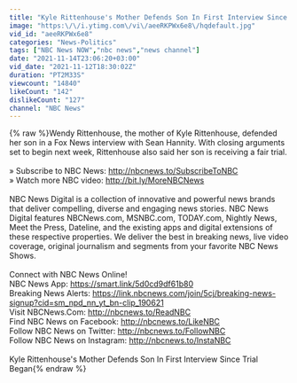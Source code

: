```yaml
---
title: "Kyle Rittenhouse's Mother Defends Son In First Interview Since Trial Began"
image: "https:\/\/i.ytimg.com\/vi\/aeeRKPWx6e8\/hqdefault.jpg"
vid_id: "aeeRKPWx6e8"
categories: "News-Politics"
tags: ["NBC News NOW","nbc news","news channel"]
date: "2021-11-14T23:06:20+03:00"
vid_date: "2021-11-12T18:30:02Z"
duration: "PT2M33S"
viewcount: "14840"
likeCount: "142"
dislikeCount: "127"
channel: "NBC News"
---
```

{% raw %}Wendy Rittenhouse, the mother of Kyle Rittenhouse, defended her son in a Fox News interview with Sean Hannity. With closing arguments set to begin next week, Rittenhouse also said her son is receiving a fair trial.<br /><br />» Subscribe to NBC News: <a rel="nofollow" target="blank" href="http://nbcnews.to/SubscribeToNBC">http://nbcnews.to/SubscribeToNBC</a><br />» Watch more NBC video: <a rel="nofollow" target="blank" href="http://bit.ly/MoreNBCNews">http://bit.ly/MoreNBCNews</a><br /><br />NBC News Digital is a collection of innovative and powerful news brands that deliver compelling, diverse and engaging news stories. NBC News Digital features NBCNews.com, MSNBC.com, TODAY.com, Nightly News, Meet the Press, Dateline, and the existing apps and digital extensions of these respective properties.  We deliver the best in breaking news, live video coverage, original journalism and segments from your favorite NBC News Shows.<br /><br />Connect with NBC News Online!<br />NBC News App: <a rel="nofollow" target="blank" href="https://smart.link/5d0cd9df61b80">https://smart.link/5d0cd9df61b80</a><br />Breaking News Alerts: <a rel="nofollow" target="blank" href="https://link.nbcnews.com/join/5cj/breaking-news-signup?cid=sm_npd_nn_yt_bn-clip_190621">https://link.nbcnews.com/join/5cj/breaking-news-signup?cid=sm_npd_nn_yt_bn-clip_190621</a><br />Visit NBCNews.Com: <a rel="nofollow" target="blank" href="http://nbcnews.to/ReadNBC">http://nbcnews.to/ReadNBC</a><br />Find NBC News on Facebook: <a rel="nofollow" target="blank" href="http://nbcnews.to/LikeNBC">http://nbcnews.to/LikeNBC</a><br />Follow NBC News on Twitter: <a rel="nofollow" target="blank" href="http://nbcnews.to/FollowNBC">http://nbcnews.to/FollowNBC</a><br />Follow NBC News on Instagram: <a rel="nofollow" target="blank" href="http://nbcnews.to/InstaNBC">http://nbcnews.to/InstaNBC</a><br /><br />Kyle Rittenhouse's Mother Defends Son In First Interview Since Trial Began{% endraw %}
